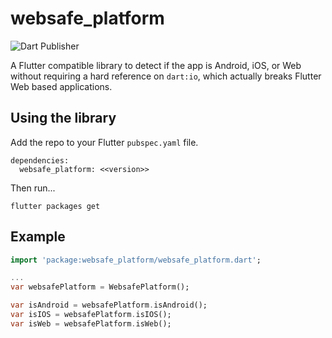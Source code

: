 # websafe_platform

![Dart Publisher](https://github.com/peiffer-innovations/websafe_platform/workflows/Dart%20Publisher/badge.svg)

A Flutter compatible library to detect if the app is Android, iOS, or Web 
without requiring a hard reference on `dart:io`, which actually breaks Flutter
Web based applications.


## Using the library

Add the repo to your Flutter `pubspec.yaml` file.

```
dependencies:
  websafe_platform: <<version>> 
```

Then run...
```
flutter packages get
```


## Example

```dart
import 'package:websafe_platform/websafe_platform.dart';

...
var websafePlatform = WebsafePlatform();

var isAndroid = websafePlatform.isAndroid();
var isIOS = websafePlatform.isIOS();
var isWeb = websafePlatform.isWeb();

```